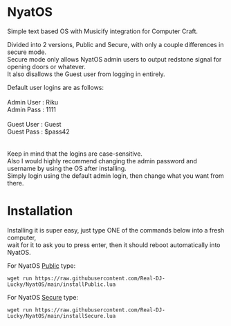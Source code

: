 # NyatOS
Simple text based OS with Musicify integration for Computer Craft.

Divided into 2 versions, Public and Secure, with only a couple differences in secure mode.<br />
Secure mode only allows NyatOS admin users to output redstone signal for opening doors or whatever.<br />
It also disallows the Guest user from logging in entirely.<br />

Default user logins are as follows:<br />
<br />
Admin User : Riku<br />
Admin Pass : 1111<br />
<br />
Guest User : Guest<br />
Guest Pass : $pass42<br />
<br />
<br />
Keep in mind that the logins are case-sensitive.<br />
Also I would highly recommend changing the admin password and username by using the OS after installing.<br />
Simply login using the default admin login, then change what you want from there.
<br />
# Installation

Installing it is super easy, just type ONE of the commands below into a fresh computer,<br />
wait for it to ask you to press enter, then it should reboot automatically into NyatOS.

For NyatOS [Public](https://pastebin.com/jewpSesL) type:
```
wget run https://raw.githubusercontent.com/Real-DJ-Lucky/NyatOS/main/installPublic.lua
```
For NyatOS [Secure](https://pastebin.com/XFgHwpHA) type:
```
wget run https://raw.githubusercontent.com/Real-DJ-Lucky/NyatOS/main/installSecure.lua
```
